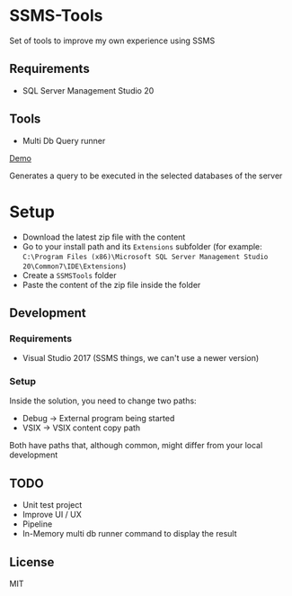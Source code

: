 # SSMS-Tools
Set of tools to improve my own experience using SSMS

## Requirements
- SQL Server Management Studio 20

## Tools
- Multi Db Query runner


[Demo](https://github.com/user-attachments/assets/cfe159fe-98b8-4e32-861d-cbc3b4f20214)

Generates a query to be executed in the selected databases of the server

# Setup
- Download the latest zip file with the content
- Go to your install path and its `Extensions` subfolder (for example: `C:\Program Files (x86)\Microsoft SQL Server Management Studio 20\Common7\IDE\Extensions`)
- Create a `SSMSTools` folder
- Paste the content of the zip file inside the folder

## Development
### Requirements
- Visual Studio 2017 (SSMS things, we can't use a newer version)

### Setup
Inside the solution, you need to change two paths:
- Debug -> External program being started
- VSIX -> VSIX content copy path

Both have paths that, although common, might differ from your local development

## TODO
- Unit test project
- Improve UI / UX
- Pipeline
- In-Memory multi db runner command to display the result

## License
MIT
